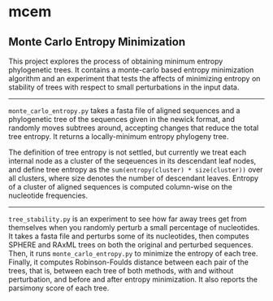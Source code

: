 # mcem
## Monte Carlo Entropy Minimization 

This project explores the process of obtaining minimum entropy phylogenetic trees. It contains a monte-carlo based entropy minimization algorithm and an experiment that tests the affects of minimizing entropy on stability of trees with respect to small perturbations in the input data. 

----

`monte_carlo_entropy.py` takes a fasta file of aligned sequences and a phylogenetic tree of the sequences given in the newick format, and randomly moves subtrees around, accepting changes that reduce the total tree entropy. It returns a locally-minimum entropy phylogeny tree.

The definition of tree entropy is not settled, but currently we treat each internal node as a cluster of the seqeuences in its descendant leaf nodes, and define tree entropy as the `sum(entropy(cluster) * size(cluster))` over all clusters, where size denotes the number of descendant leaves. Entropy of a cluster of aligned sequences is computed column-wise on the nucleotide frequencies.

----

`tree_stability.py` is an experiment to see how far away trees get from themselves when you randomly perturb a small percentage of nucleotides. It takes a fasta file and perturbs some of its nucleotides, then computes SPHERE and RAxML trees on both the original and perturbed sequences. Then, it runs `monte_carlo_entropy.py` to minimize the entropy of each tree. Finally, it computes Robinson-Foulds distance between each pair of the trees, that is, between each tree of both methods, with and without perturbation, and before and after entropy minimization. It also reports the parsimony score of each tree.
